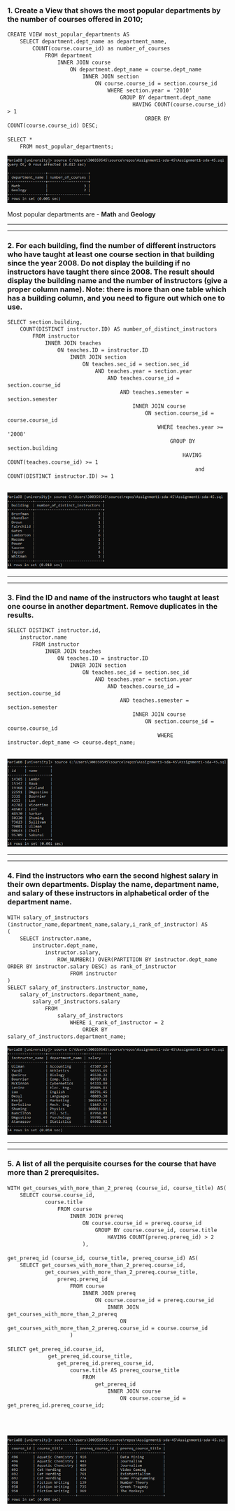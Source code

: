 

### 1. Create a View that shows the most popular departments by the number of courses offered in 2010;

```
CREATE VIEW most_popular_departments AS
	SELECT department.dept_name as department_name, 
		COUNT(course.course_id) as number_of_courses
			FROM department
				INNER JOIN course 
					ON department.dept_name = course.dept_name
						INNER JOIN section 
							ON course.course_id = section.course_id
								WHERE section.year = '2010'
									GROUP BY department.dept_name
										HAVING COUNT(course.course_id) > 1
											ORDER BY COUNT(course.course_id) DESC;

SELECT * 
	FROM most_popular_departments;

```
![Result of Query 1](img/query1.png)

Most popular departments are - **Math** and **Geology**


---
___


### 2. For each building, find the number of different instructors who have taught at least one course section in that building since the year 2008. Do not display the building if no instructors have taught there since 2008. The result should display the building name and the number of instructors (give a proper column name). Note: there is more than one table which has a building column, and you need to figure out which one to use.

```
SELECT section.building, 
	COUNT(DISTINCT instructor.ID) AS number_of_distinct_instructors 
		FROM instructor
			INNER JOIN teaches
				ON teaches.ID = instructor.ID
					INNER JOIN section
						ON teaches.sec_id = section.sec_id 
							AND teaches.year = section.year 
								AND teaches.course_id = section.course_id 
									AND teaches.semester = section.semester
										INNER JOIN course 
											ON section.course_id = course.course_id
												WHERE teaches.year >= '2008'
													GROUP BY section.building
														HAVING COUNT(teaches.course_id) >= 1 
															and COUNT(DISTINCT instructor.ID) >= 1


```

![Result of Query 2](img\query2.png)

---
___


### 3. Find the ID and name of the instructors who taught at least one course in another department. Remove duplicates in the results.

```
SELECT DISTINCT instructor.id, 
	instructor.name 
		FROM instructor
			INNER JOIN teaches
				ON teaches.ID = instructor.ID
					INNER JOIN section
						ON teaches.sec_id = section.sec_id 
							AND teaches.year = section.year 
								AND teaches.course_id = section.course_id 
									AND teaches.semester = section.semester
										INNER JOIN course 
											ON section.course_id = course.course_id
												WHERE instructor.dept_name <> course.dept_name;


```

![Result of Query 3](img\query3.png)

---
___


### 4. Find the instructors who earn the second highest salary in their own departments. Display the name, department name, and salary of these instructors in alphabetical order of the department name.


```
WITH salary_of_instructors (instructor_name,department_name,salary,i_rank_of_instructor) AS
(
	SELECT instructor.name,
		instructor.dept_name, 
			instructor.salary,
				ROW_NUMBER() OVER(PARTITION BY instructor.dept_name ORDER BY instructor.salary DESC) as rank_of_instructor
					FROM instructor
)
SELECT salary_of_instructors.instructor_name,
	salary_of_instructors.department_name,
		salary_of_instructors.salary
			FROM 
				salary_of_instructors
					WHERE i_rank_of_instructor = 2
						ORDER BY salary_of_instructors.department_name;

```

![Result of Query 4](img\query4.png)

---
___


### 5.  A list of all the perquisite courses for the course that have more than 2 prerequisites.



```
WITH get_courses_with_more_than_2_prereq (course_id, course_title) AS(
	SELECT course.course_id,
			course.title
				FROM course
					INNER JOIN prereq
						ON course.course_id = prereq.course_id
							GROUP BY course.course_id, course.title
								HAVING COUNT(prereq.prereq_id) > 2
						),

get_prereq_id (course_id, course_title, prereq_course_id) AS(
	SELECT get_courses_with_more_than_2_prereq.course_id,
			get_courses_with_more_than_2_prereq.course_title,
				prereq.prereq_id
					FROM course 
						INNER JOIN prereq
							ON course.course_id = prereq.course_id
								INNER JOIN get_courses_with_more_than_2_prereq 
									ON get_courses_with_more_than_2_prereq.course_id = course.course_id
					)

SELECT get_prereq_id.course_id,
			 get_prereq_id.course_title,
				get_prereq_id.prereq_course_id, 
					course.title AS prereq_course_title
						FROM 
							get_prereq_id 
								INNER JOIN course
									ON course.course_id = get_prereq_id.prereq_course_id;




```

![Result of Query 5](img\query5.png)
